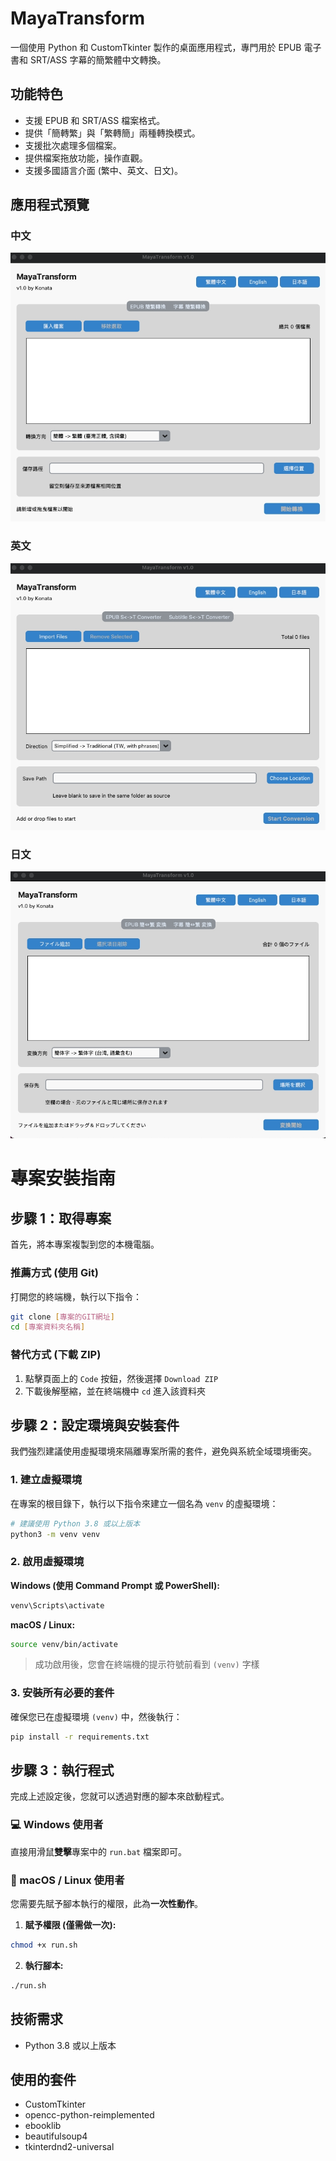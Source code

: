 # MayaTransform
一個使用 Python 和 CustomTkinter 製作的桌面應用程式，專門用於 EPUB 電子書和 SRT/ASS 字幕的簡繁體中文轉換。

## 功能特色
-   支援 EPUB 和 SRT/ASS 檔案格式。
-   提供「簡轉繁」與「繁轉簡」兩種轉換模式。
-   支援批次處理多個檔案。
-   提供檔案拖放功能，操作直觀。
-   支援多國語言介面 (繁中、英文、日文)。

## 應用程式預覽

### 中文
![中文截圖](assets/p1.jpg)
### 英文
![英文截圖](assets/p2.jpg)
### 日文
![日文截圖](assets/p3.jpg)

# 專案安裝指南

## 步驟 1：取得專案

首先，將本專案複製到您的本機電腦。

### 推薦方式 (使用 Git)
打開您的終端機，執行以下指令：
```bash
git clone [專案的GIT網址]
cd [專案資料夾名稱]
```

### 替代方式 (下載 ZIP)
1. 點擊頁面上的 `Code` 按鈕，然後選擇 `Download ZIP`
2. 下載後解壓縮，並在終端機中 `cd` 進入該資料夾

## 步驟 2：設定環境與安裝套件

我們強烈建議使用虛擬環境來隔離專案所需的套件，避免與系統全域環境衝突。

### 1. 建立虛擬環境
在專案的根目錄下，執行以下指令來建立一個名為 `venv` 的虛擬環境：
```bash
# 建議使用 Python 3.8 或以上版本
python3 -m venv venv
```

### 2. 啟用虛擬環境

**Windows (使用 Command Prompt 或 PowerShell):**
```cmd
venv\Scripts\activate
```

**macOS / Linux:**
```bash
source venv/bin/activate
```

> 成功啟用後，您會在終端機的提示符號前看到 `(venv)` 字樣

### 3. 安裝所有必要的套件
確保您已在虛擬環境 `(venv)` 中，然後執行：
```bash
pip install -r requirements.txt
```

## 步驟 3：執行程式

完成上述設定後，您就可以透過對應的腳本來啟動程式。

### 💻 Windows 使用者
直接用滑鼠**雙擊**專案中的 `run.bat` 檔案即可。

### 🐧 macOS / Linux 使用者
您需要先賦予腳本執行的權限，此為**一次性動作**。

1. **賦予權限 (僅需做一次):**
```bash
chmod +x run.sh
```

2. **執行腳本:**
```bash
./run.sh
```

## 技術需求
- Python 3.8 或以上版本

## 使用的套件
-   CustomTkinter
-   opencc-python-reimplemented
-   ebooklib
-   beautifulsoup4
-   tkinterdnd2-universal